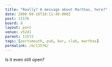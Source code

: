 ```yaml
---
title: "Really? A message about Marthas, here?"
date: 2008-09-16T18:11:49.000Z
post: 11576
board: 8
layout: post
venue: v5241
parent: 11572
tags: [portsmouth, pub, bar, club, marthas]
permalink: /m/11576/
---
```

Is it even still open?
